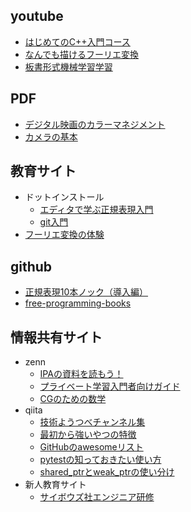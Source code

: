 ## youtube
- [はじめてのC++入門コース](https://www.youtube.com/watch?v=fHB8I2GjAyk&list=PLcuLcFhI8wDCpZlr2J-MY5gHECi6RBn9o)
- [なんでも描けるフーリエ変換](https://www.youtube.com/watch?v=7hzIhtbxhtM&ab_channel=%E7%89%A9%E7%90%86%E3%82%A8%E3%83%B3%E3%82%B8%E3%83%B3%E3%81%8F%E3%82%93)
- [板書形式機械学習学習](https://www.youtube.com/channel/UC2lJYodMaAfFeFQrGUwhlaQ)

## PDF
- [デジタル映画のカラーマネジメント](
https://www.nfaj.go.jp/fc/wp-content/uploads/sites/5/2017/03/NFC_BDCTechSeminar_IMAGICA_DigitalCinemaColorManagement.pdf)
- [カメラの基本](http://www.ieice-hbkb.org/files/08/08gun_04hen_02-01.pdf
)
## 教育サイト
- ドットインストール
    - [エディタで学ぶ正規表現入門](https://dotinstall.com/lessons/basic_regexp_v2)
    - [git入門](https://dotinstall.com/lessons/basic_git#!lessons)
- [フーリエ変換の体験](
https://www.jezzamon.com/fourier/index.html)
## github
- [正規表現10本ノック（導入編）](https://github.com/jca02266/regexp10)
- [free-programming-books](https://github.com/EbookFoundation/free-programming-books/blob/master/books/free-programming-books-ja.md)
## 情報共有サイト
- zenn 
    - [IPAの資料を読もう！](https://zenn.dev/koduki/articles/d36e18c41b4bd0)
    - [プライベート学習入門者向けガイド](https://zenn.dev/mossan_hoshi/books/209e11ee43e2bb/viewer/59d05b)
    - [CGのための数学](
https://zenn.dev/mebiusbox/books/132b654aa02124)
- qiita  
    - [技術ようつべチャンネル集](https://qiita.com/welt_meister_/items/d89710a59c8822ac7fc7)
    - [最初から強いやつの特徴](https://qiita.com/zamis/items/703bfcea027a70c1cec6)
    - [GitHubのawesomeリスト](
https://qiita.com/e99h2121/items/4b5e3ff9001ede108fa9)
    - [pytestの知っておきたい使い方](https://qiita.com/kg1/items/4e2cae18e9bd39f014d4)
    - [shared_ptrとweak_ptrの使い分け](
https://qiita.com/MasayaMizuhara/items/0b78f7046aaa6d17bb66)
- 新人教育サイト
    - [サイボウズ社エンジニア研修](
https://blog.cybozu.io/entry/2021/07/20/100000#HTTPDNS)











